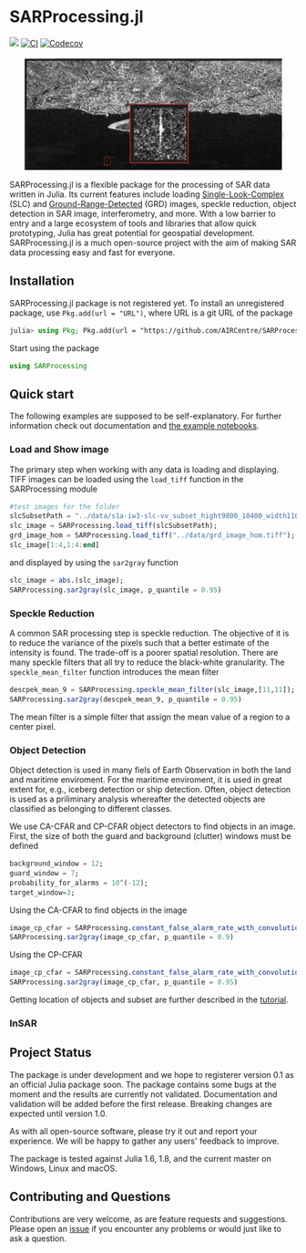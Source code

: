 # SARProcessing.jl

[![](https://img.shields.io/badge/docs-dev-blue.svg)](https://aircentre.github.io/SARProcessing.jl/dev/)
[![CI](https://github.com/AIRCentre/SARProcessing.jl/actions/workflows/CI.yml/badge.svg)](https://github.com/AIRCentre/SARProcessing.jl/actions/workflows/CI.yml)
[![Codecov](https://codecov.io/gh/AIRCentre/SARProcessing.jl/branch/main/graph/badge.svg)](https://codecov.io/gh/AIRCentre/SARProcessing.jl)

<p align="center">
<img src="examples/figures/detect_ship.png" height="200"><br>

SARProcessing.jl is a flexible package for the processing of SAR data written in Julia. Its current features include loading [Single-Look-Complex](https://sentinels.copernicus.eu/web/sentinel/technical-guides/sentinel-1-sar/products-algorithms/level-1-algorithms/single-look-complex) (SLC) and [Ground-Range-Detected](https://sentinels.copernicus.eu/web/sentinel/technical-guides/sentinel-1-sar/products-algorithms/level-1-algorithms/ground-range-detected) (GRD) images, speckle reduction, object detection in SAR image, interferometry, and more. With a low barrier to entry and a large ecosystem of tools and libraries that allow quick prototyping, Julia has great potential for geospatial development. SARProcessing.jl is a much open-source project with the aim of making SAR data processing easy and fast for everyone. 

## Installation

SARProcessing.jl package is not registered yet. To install an unregistered package, use `Pkg.add(url = "URL")`, where URL is a git URL of the package

```julia
julia> using Pkg; Pkg.add(url = "https://github.com/AIRCentre/SARProcessing.jl")
```

Start using the package

```julia
using SARProcessing
```

## Quick start


The following examples are supposed to be self-explanatory. For further information check out documentation and [the example notebooks](https://github.com/AIRCentre/JuliaEO/tree/main/notebooks/hands_on_sessions/Working_with_SAR_and_InSAR_Data).

### Load and Show image

The primary step when working with any data is loading and displaying. TIFF images can be loaded using the `load_tiff` function in the SARProcessing module

```julia
#test images for the folder
slcSubsetPath = "../data/s1a-iw3-slc-vv_subset_hight9800_10400_width11000_11000.tiff"; 
slc_image = SARProcessing.load_tiff(slcSubsetPath);
grd_image_hom = SARProcessing.load_tiff("../data/grd_image_hom.tiff"); 
slc_image[1:4,1:4:end] 
```
and displayed by using the `sar2gray` function

```julia
slc_image = abs.(slc_image);
SARProcessing.sar2gray(slc_image, p_quantile = 0.95)
```

### Speckle Reduction

A common SAR processing step is speckle reduction. The objective of it is to reduce the variance of the pixels such that a better estimate of the intensity is found. The trade-off is a poorer spatial resolution. There are many speckle filters that all try to reduce the black-white granularity. The `speckle_mean_filter` function introduces the mean filter

```julia
descpek_mean_9 = SARProcessing.speckle_mean_filter(slc_image,[11,11]);
SARProcessing.sar2gray(descpek_mean_9, p_quantile = 0.95)
```

The mean filter is a simple filter that assign the mean value of a region to a center pixel.

### Object Detection

Object detection is used in many fiels of Earth Observation in both the land and maritime enviroment. For the maritime enviroment, it is used in great extent for, e.g., iceberg detection or ship detection. Often, object detection is used as a priliminary analysis whereafter the detected objects are classified as belonging to different classes.

We use CA-CFAR and CP-CFAR object detectors to find objects in an image. First, the size of both the guard and background (clutter) windows must be defined

```julia
background_window = 12; 
guard_window = 7;
probability_for_alarms = 10^(-12);
target_window=3;
```

Using the CA-CFAR to find objects in the image

```julia
image_cp_cfar = SARProcessing.constant_false_alarm_rate_with_convolution_and_pooling(slc_image.^2,background_window,guard_window,probability_for_alarms);
SARProcessing.sar2gray(image_cp_cfar, p_quantile = 0.9)
```

Using the CP-CFAR

```julia
image_cp_cfar = SARProcessing.constant_false_alarm_rate_with_convolution_and_pooling(slc_image.^2,background_window,guard_window,probability_for_alarms);
SARProcessing.sar2gray(image_cp_cfar, p_quantile = 0.95)
```

Getting location of objects and subset are further described in the [tutorial](https://github.com/AIRCentre/JuliaEO/blob/main/notebooks/hands_on_sessions/Working_with_SAR_and_InSAR_Data/SARProcessing/3_Object_detection.ipynb).

### InSAR



## Project Status

The package is under development and we hope to registerer version 0.1 as an official Julia package soon. The package contains some bugs at the moment and the results are currently not validated. Documentation and validation will be added before the first release. Breaking changes are expected until version 1.0.

As with all open-source software, please try it out and report your experience. We will be happy to gather any users' feedback to improve.

The package is tested against Julia 1.6, 1.8, and the current master on Windows, Linux and macOS.

## Contributing and Questions

Contributions are very welcome, as are feature requests and suggestions. Please open an
[issue](https://github.com/AIRCentre/SARProcessing.jl/issues) if you encounter any problems or would just like to ask a question.
